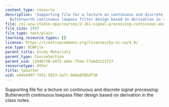 ```yaml
---
content_type: resource
description: 'Supporting file for a lecture on continuous and discrete signal processing:
  Butterworth continuous lowpass filter design based on derivation in the class notes.'
file: /ol-ocw-studio-app/courses/2-161-signal-processing-continuous-and-discrete-fall-2008/ad4a949f7d3156232a7cb88a858bdf38_lpbutter.m
file_size: 2437
file_type: text/plain
learning_resource_types: []
license: https://creativecommons.org/licenses/by-nc-sa/4.0/
ocw_type: OCWFile
parent_title: Study Materials
parent_type: CourseSection
parent_uid: 1384b738-e0f5-a04c-f5ee-7fabd3121f27
resourcetype: Other
title: lpbutter
uid: ad4a949f-7d31-5623-2a7c-b88a858bdf38
---
```

Supporting file for a lecture on continuous and discrete signal processing: Butterworth continuous lowpass filter design based on derivation in the class notes.